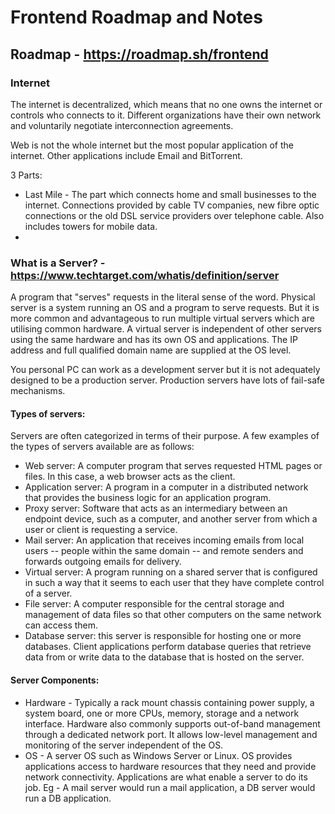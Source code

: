 # Frontend Roadmap and Notes

## Roadmap - https://roadmap.sh/frontend

### Internet
The internet is decentralized, which means that no one owns the internet or controls who connects to it. Different organizations have their own network and voluntarily negotiate interconnection agreements.

Web is not the whole internet but the most popular application of the internet. Other applications include Email and BitTorrent.

3 Parts:
* Last Mile - The part which connects home and small businesses to the internet. Connections provided by cable TV companies, new fibre optic connections or the old DSL service providers over telephone cable. Also includes towers for mobile data.
* 

### What is a Server? - https://www.techtarget.com/whatis/definition/server
A program that "serves" requests in the literal sense of the word. Physical server is a system running an OS and a program to serve requests. But it is more common and advantageous to run multiple virtual servers which are utilising common hardware. A virtual server is independent of other servers using the same hardware and has its own OS and applications. The IP address and full qualified domain name are supplied at the OS level.

You personal PC can work as a development server but it is not adequately designed to be a production server. Production servers have lots of fail-safe mechanisms.

#### Types of servers:
Servers are often categorized in terms of their purpose. A few examples of the types of servers available are as follows:
* Web server: A computer program that serves requested HTML pages or files. In this case, a web browser acts as the client.
* Application server: A program in a computer in a distributed network that provides the business logic for an application program.
* Proxy server: Software that acts as an intermediary between an endpoint device, such as a computer, and another server from which a user or client is requesting a service.
* Mail server: An application that receives incoming emails from local users -- people within the same domain -- and remote senders and forwards outgoing emails for delivery.
* Virtual server: A program running on a shared server that is configured in such a way that it seems to each user that they have complete control of a server.
* File server: A computer responsible for the central storage and management of data files so that other computers on the same network can access them.
* Database server: this server is responsible for hosting one or more databases. Client applications perform database queries that retrieve data from or write data to the database that is hosted on the server.

#### Server Components:
* Hardware - Typically a rack mount chassis containing power supply, a system board, one or more CPUs, memory, storage and a network interface. Hardware also commonly supports out-of-band management through a dedicated network port. It allows low-level management and monitoring of the server independent of the OS.
* OS - A server OS such as Windows Server or Linux. OS provides applications access to hardware resources that they need and provide network connectivity. Applications are what enable a server to do its job. Eg - A mail server would run a mail application, a DB server would run a DB application.
